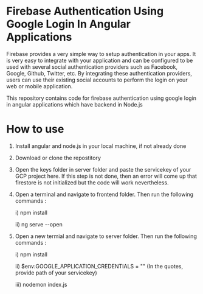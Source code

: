 # Firebase Authentication Using Google Login In Angular Applications
Firebase provides a very simple way to setup authentication in your apps. It is very easy to integrate with your application and can be configured to be used with several social authentication providers such as Facebook, Google, Github, Twitter, etc. By integrating these authentication providers, users can use their existing social accounts to perform the login on your web or mobile application.

This repository contains code for firebase authentication using google login in angular applications which have backend in Node.js

# How to use
1. Install angular and node.js in your local machine, if not already done

2. Download or clone the repostitory

3. Open the keys folder in server folder and paste the servicekey of your GCP project here. If this step is not done, then an error will come up that firestore is not initialized but the code will work nevertheless.

4. Open a terminal and navigate to frontend folder. Then run the following commands :

    i) npm install

    ii) ng serve --open

5. Open a new termial and navigate to server folder. Then run the following commands :

    i) npm install

    ii) $env:GOOGLE_APPLICATION_CREDENTIALS = "" (In the quotes, provide path of your servicekey)

    iii) nodemon index.js
